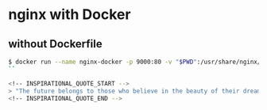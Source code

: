 # nginx with Docker

## without Dockerfile
```sh
$ docker run --name nginx-docker -p 9000:80 -v "$PWD":/usr/share/nginx/html:ro -d nginx
``

<!-- INSPIRATIONAL_QUOTE_START -->
> "The future belongs to those who believe in the beauty of their dreams." - Eleanor Roosevelt
<!-- INSPIRATIONAL_QUOTE_END -->
